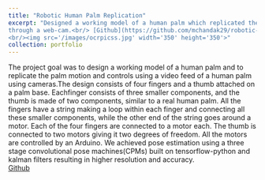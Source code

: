 ```yaml
---
title: "Robotic Human Palm Replication"
excerpt: "Designed a working model of a human palm which replicated the palm motion and controls using a video feed of a human palm
through a web-cam.<br/> [Github](https://github.com/mchandak29/robotic-palm)
<br/><img src='/images/ocrpicss.jpg' width='350' height='350'>"
collection: portfolio
---
```


The project goal was to design a working model of a human palm and to replicate the palm motion and controls using a video feed of 
a human palm using cameras.The design consists of four fingers and a thumb attached on a palm base. Eachfinger consists of three 
smaller components, and the thumb is made of two components, similar to a real human palm. All the fingers have a string making a
loop within each finger and connecting all these smaller components, while the other end of the string goes around a motor. Each of 
the four fingers are connected to a motor each. The thumb is connected to two motors giving it two degrees of freedom. All the 
motors are controlled by an Arduino. We achieved pose estimation using a three stage convolutional pose
machines(CPMs) built on tensorflow-python and kalman filters resulting in higher resolution and accuracy.<br/>
[Github](https://github.com/mchandak29/robotic-palm)
